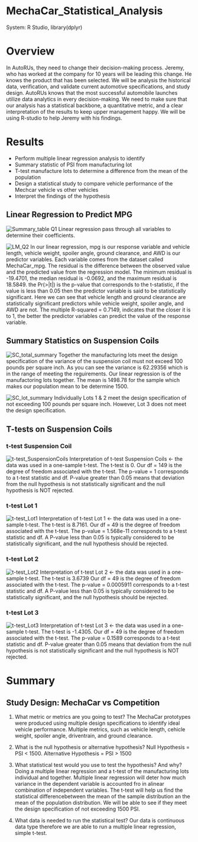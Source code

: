 # MechaCar_Statistical_Analysis
  System: R Studio, library(dplyr)
  
# Overview
In AutoRUs, they need to change their decision-making process. Jeremy, who has worked at the company for 10 years will be leading this change. He knows the product that has been selected. We will be analysis the historical data, verification, and validate current automotive specifications, and study design.  AutoRUs knows that the most successful automobile launches utilize data analytics in every decision-making. We need to make sure that our analysis has a statistical backbone, a quantitative metric, and a clear interpretation of the results to keep upper management happy. We will be using R-studio to help Jeremy with his findings.

# Results
  - Perform multiple linear regression analysis to identify 
  - Summary statistic of PSI from manufacturing lot
  - T-test manufacture lots to determine a difference from the mean of the population
  - Design a statistical study to compare vehicle performance of the Mechcar vehicle vs other vehicles
  - Interpret the findings of the hypothesis
 
## Linear Regression to Predict MPG
![Summary_table Q1](https://user-images.githubusercontent.com/108844775/210302404-dd163d46-2cfc-491d-82d4-8101dde2d84c.png)
Linear regression pass through all variables to determine their coefficients.

![LM_Q2](https://user-images.githubusercontent.com/108844775/210302381-b87ebf99-5a26-45ba-8eca-03f3ce26cd9c.png)
In our linear regression, mpg is our response variable and vehicle length, vehicle weight, spoiler angle, ground clearance, and AWD is our predictor variables. Each variable comes from the dataset called MechaCar_mpg. The residual is the difference between the observed value and the predicted value from the regression model. The minimum residual is -19.4701, the median residual is -0.0692, and the maximum residual is 18.5849. the Pr(>|t|) is the p-value that corresponds to the t-statistic, if the value is less than 0.05 then the predictor variable is said to be statistically significant. Here we can see that vehicle length and ground clearance are statistically significant predictors while vehicle weight, spoiler angle, and AWD are not. The multiple R-squared = 0.7149, indicates that the closer it is to 1, the better the predictor variables can predict the value of the response variable.

## Summary Statistics on Suspension Coils
![SC_total_summary](https://user-images.githubusercontent.com/108844775/210301880-bb90eee8-a995-4b58-bed0-10ecd7af1206.png)
Together the manufacturing lots meet the design specification of the variance of the suspension coil must not exceed 100 pounds per square inch. As you can see the variance is 62.29356 which is in the range of meeting the reguirements. Our linear regression is of the manufactoring lots together. The mean is 1498.78  for the sample which makes our population mean to be determine 1500.

![SC_lot_summary](https://user-images.githubusercontent.com/108844775/210301883-6d4f99b8-d327-4ff2-81c9-3144f5bc3fa5.png)
Individually Lots 1 & 2 meet the design specification of not exceeding 100 pounds per square inch. However, Lot 3 does not meet the design specification. 

## T-tests on Suspension Coils
### t-test Suspension Coil
![t-test_SuspensionCoils](https://user-images.githubusercontent.com/108844775/210296677-741f017f-3607-43d2-ba68-b308562fe51e.png)
Interpretation of t-test Suspension Coils <- the data was used in a one-sample t-test. The t-test is 0. Our df = 149 is the degree of freedom associated with the t-test. The p-value = 1 corresponds to a t-test statistic and df. P-value greater than 0.05 means that deviation from the null hypothesis is not statistically significant and the null hypothesis is NOT rejected.

### t-test Lot 1
![t-test_Lot1](https://user-images.githubusercontent.com/108844775/210296641-d6934b6b-3031-48ea-8c1c-59307113e981.png)
Interpretation of t-test Lot 1 <- the data was used in a one-sample t-test. The t-test is 8.7161. Our df = 49 is the degree of freedom associated with the t-test. The p-value = 1.568e-11 corresponds to a t-test statistic and df. A P-value less than 0.05 is typically considered to be statistically significant, and the null hypothesis should be rejected.

### t-test Lot 2
![t-test_Lot2](https://user-images.githubusercontent.com/108844775/210296659-56323b66-bc4f-4959-8baa-ebbd8042ccb9.png)
Interpretation of t-test Lot 2 <- the data was used in a one-sample t-test. The t-test is 3.6739 Our df = 49 is the degree of freedom associated with the t-test. The p-value = 0.0005911 corresponds to a t-test statistic and df. A P-value less than 0.05 is typically considered to be statistically significant, and the null hypothesis should be rejected.

### t-test Lot 3
![t-test_Lot3](https://user-images.githubusercontent.com/108844775/210296668-4f3014e3-48e6-4cd9-adfb-6cb0d6701a53.png)
Interpretation of t-test Lot 3 <- the data was used in a one-sample t-test. The t-test is -1.4305. Our df = 49 is the degree of freedom associated with the t-test. The p-value = 0.1589 corresponds to a t-test statistic and df. P-value greater than 0.05 means that deviation from the null hypothesis is not statistically significant and the null hypothesis is NOT rejected.

# Summary
## Study Design: MechaCar vs Competition
1. What metric or metrics are you going to test?
The MechaCar prototypes were produced using multiple design specifications to identify ideal vehicle performance. Multiple metrics, such as vehicle length, cehicle weight, spoiler angle, driventrain, and ground clearance. 

2. What is the null hypothesis or alternative hypothesis?
Null Hypothesis = PSI < 1500. Alternative Hypothesis = PSI > 1500

3. What statistical test would you use to test the hypothesis? And why?
Doing a multiple linear regression and a t-test of the manufacturing lots individual and together. Multiple linear regression will deter how much variance in the dependent variable is accounted fro in alinear combination of independent variables. The t-test will help us find the statistical differencebetween the mean of the sample distribution an the mean of the population distribution. We will be able to see if they meet the design specification of not exceeding 1500 PSI.

4. What data is needed to run the statistical test?
Our data is continuous data type therefore we are able to run a multiple linear regression, simple t-test.
